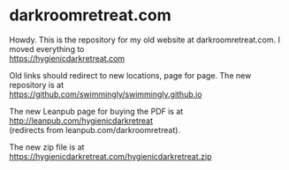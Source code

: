 # darkroomretreat.com

Howdy. This is the repository for my old website at darkroomretreat.com. I moved everything to  
<https://hygienicdarkretreat.com>

Old links should redirect to new locations, page for page. The new repository is at  
<https://github.com/swimmingly/swimmingly.github.io>

The new Leanpub page for buying the PDF is at  
<http://leanpub.com/hygienicdarkretreat>  
(redirects from leanpub.com/darkroomretreat).

The new zip file is at  
<https://hygienicdarkretreat.com/hygienicdarkretreat.zip>
